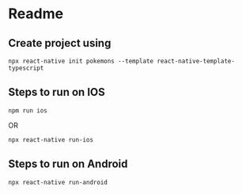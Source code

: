 # Readme

## Create project using

`npx react-native init pokemons --template react-native-template-typescript`

## Steps to run on IOS

`npm run ios`

OR

`npx react-native run-ios`

## Steps to run on Android

`npx react-native run-android`
